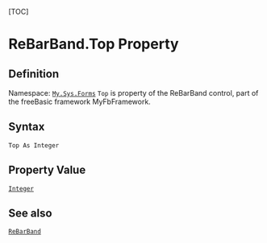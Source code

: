 [TOC]
# ReBarBand.Top Property

## Definition
Namespace: [`My.Sys.Forms`](My.Sys.Forms.md)
`Top` is property of the ReBarBand control, part of the freeBasic framework MyFbFramework.
## Syntax
```freeBasic
Top As Integer
```
## Property Value
[`Integer`]("https://www.freebasic.net/wiki/KeyPgInteger")
## See also
[`ReBarBand`](ReBarBand.md)
